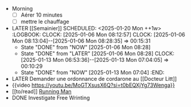 - Morning
  * [ ] Aérer 10 minutes
  * [ ] mettre le chauffage
- LATER [[Semainier]]
  SCHEDULED: <2025-01-20 Mon ++1w>
  :LOGBOOK:
  CLOCK: [2025-01-06 Mon 08:12:57]
  CLOCK: [2025-01-06 Mon 08:13:04]--[2025-01-06 Mon 08:28:35] =>  00:15:31
  * State "DONE" from "NOW" [2025-01-06 Mon 08:28]
  * State "DONE" from "LATER" [2025-01-06 Mon 08:28]
  CLOCK: [2025-01-13 Mon 06:53:36]--[2025-01-13 Mon 07:04:05] =>  00:10:29
  * State "DONE" from "NOW" [2025-01-13 Mon 07:04]
  :END:
- LATER Demander une ordonnance de cordarone au [[Docteur Litt]]
- {{video https://youtu.be/MoGTXsusX6Q?si=t0bEQXjYg73Wenga}}
- [[to/read]] [Running Man](https://www.google.com/search?q=running+man+Stephem+King&sourceid=chrome&ie=UTF-8)
- DONE Investigate Free Wrinting